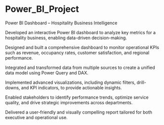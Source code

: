# Power_BI_Project

Power BI Dashboard – Hospitality Business Intelligence

Developed an interactive Power BI dashboard to analyze key metrics for a hospitality business, enabling data-driven decision-making.

Designed and built a comprehensive dashboard to monitor operational KPIs such as revenue, occupancy rates, customer satisfaction, and regional performance.

Integrated and transformed data from multiple sources to create a unified data model using Power Query and DAX.

Implemented advanced visualizations, including dynamic filters, drill-downs, and KPI indicators, to provide actionable insights.

Enabled stakeholders to identify performance trends, optimize service quality, and drive strategic improvements across departments.

Delivered a user-friendly and visually compelling report tailored for both executive and operational use.

